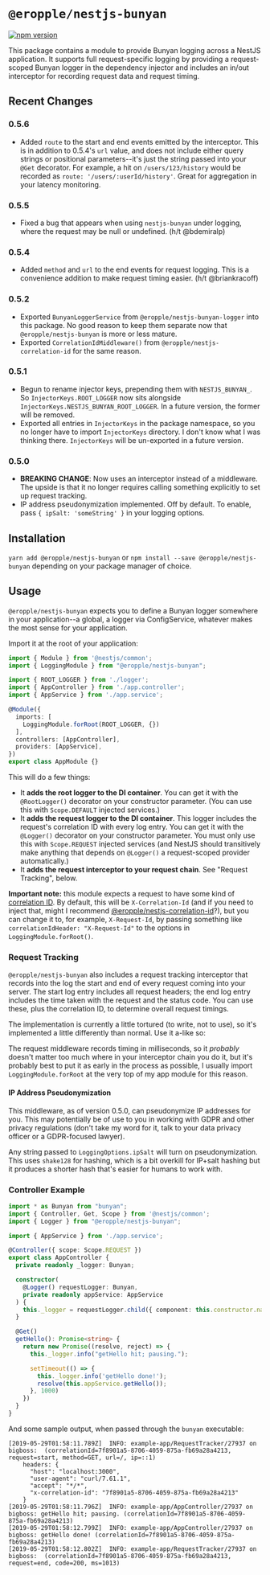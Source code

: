 # `@eropple/nestjs-bunyan` #
[![npm version](https://badge.fury.io/js/%40eropple%2Fnestjs-bunyan.svg)](https://badge.fury.io/js/%40eropple%2Fnestjs-bunyan)

This package contains a module to provide Bunyan logging across a NestJS
application. It supports full request-specific logging by providing a
request-scoped Bunyan logger in the dependency injector and includes an
in/out interceptor for recording request data and request timing.

## Recent Changes ##
### 0.5.6 ###
- Added `route` to the start and end events emitted by the interceptor. This
  is in addition to 0.5.4's `url` value, and does not include either query
  strings or positional parameters--it's just the string passed into your
  `@Get` decorator. For example, a hit on `/users/123/history` would be
  recorded as `route: '/users/:userId/history'`. Great for aggregation in
  your latency monitoring.

### 0.5.5 ###
- Fixed a bug that appears when using `nestjs-bunyan` under logging, where
  the request may be null or undefined. (h/t @bdemiralp)

### 0.5.4 ###
- Added `method` and `url` to the end events for request logging. This
  is a convenience addition to make request timing easier. (h/t @briankracoff)

### 0.5.2 ###
- Exported `BunyanLoggerService` from `@eropple/nestjs-bunyan-logger` into
  this package. No good reason to keep them separate now that
  `@eropple/nestjs-bunyan` is more or less mature.
- Exported `CorrelationIdMiddleware()` from `@eropple/nestjs-correlation-id`
  for the same reason.

### 0.5.1 ###
- Begun to rename injector keys, prepending them with `NESTJS_BUNYAN_`. So
  `InjectorKeys.ROOT_LOGGER` now sits alongside
  `InjectorKeys.NESTJS_BUNYAN_ROOT_LOGGER`. In a future version, the former
  will be removed.
- Exported all entries in `InjectorKeys` in the package namespace, so you
  no longer have to import `InjectorKeys` directory. I don't know what I
  was thinking there. `InjectorKeys` will be un-exported in a future version.

### 0.5.0 ###
- **BREAKING CHANGE**: Now uses an interceptor instead of a middleware. The
  upside is that it no longer requires calling something explicitly to set
  up request tracking.
- IP address pseudonymization implemented. Off by default. To enable, pass
  `{ ipSalt: 'someString' }` in your logging options.

## Installation ##
`yarn add @eropple/nestjs-bunyan` or `npm install --save @eropple/nestjs-bunyan`
depending on your package manager of choice.

## Usage ##
`@eropple/nestjs-bunyan` expects you to define a Bunyan logger somewhere in your
application--a global, a logger via ConfigService, whatever makes the most sense
for your application.

Import it at the root of your application:

```ts
import { Module } from '@nestjs/common';
import { LoggingModule } from "@eropple/nestjs-bunyan";

import { ROOT_LOGGER } from './logger';
import { AppController } from './app.controller';
import { AppService } from './app.service';

@Module({
  imports: [
    LoggingModule.forRoot(ROOT_LOGGER, {})
  ],
  controllers: [AppController],
  providers: [AppService],
})
export class AppModule {}
```

This will do a few things:

- It **adds the root logger to the DI container**. You can get it with the
  `@RootLogger()` decorator on your constructor parameter. (You can use this
  with `Scope.DEFAULT` injected services.)
- It **adds the request logger to the DI container**. This logger includes the
  request's correlation ID with every log entry. You can get it with the
  `@Logger()` decorator on your constructor parameter. You must only use this
  with `Scope.REQUEST` injected services (and NestJS should transitively make
  anything that depends on `@Logger()` a request-scoped provider automatically.)
- It **adds the request interceptor to your request chain**. See "Request
  Tracking", below.

**Important note:** this module expects a request to have some kind of
[correlation ID](). By default, this will be `X-Correlation-Id` (and if you need
to inject that, might I recommend [@eropple/nestjs-correlation-id]()?), but you
can change it to, for example, `X-Request-Id`, by passing something like
`correlationIdHeader: "X-Request-Id"` to the options in
`LoggingModule.forRoot()`.

### Request Tracking ###
`@eropple/nestjs-bunyan` also includes a request tracking interceptor that
records into the log the start and end of every request coming into your server.
The start log entry includes all request headers; the end log entry includes the
time taken with the request and the status code. You can use these, plus the
correlation ID, to determine overall request timings.

The implementation is currently a little tortured (to write, not to use), so
it's implemented a little differently than normal. Use it a-like so:

The request middleware records timing in milliseconds, so it _probably_ doesn't
matter too much where in your interceptor chain you do it, but it's probably
best to put it as early in the process as possible, I usually import
`LoggingModule.forRoot` at the very top of my app module for this reason.

#### IP Address Pseudonymization ####
This middleware, as of version 0.5.0, can pseudonymize IP addresses for you. This
may potentially be of use to you in working with GDPR and other privacy regulations
(don't take my word for it, talk to your data privacy officer or a GDPR-focused
lawyer).

Any string passed to `LoggingOptions.ipSalt` will turn on pseudonymization. This
uses `shake128` for hashing, which is a bit overkill for IP+salt hashing but it
produces a shorter hash that's easier for humans to work with.


### Controller Example ###
```ts
import * as Bunyan from "bunyan";
import { Controller, Get, Scope } from '@nestjs/common';
import { Logger } from "@eropple/nestjs-bunyan";

import { AppService } from './app.service';

@Controller({ scope: Scope.REQUEST })
export class AppController {
  private readonly _logger: Bunyan;

  constructor(
    @Logger() requestLogger: Bunyan,
    private readonly appService: AppService
  ) {
    this._logger = requestLogger.child({ component: this.constructor.name });
  }

  @Get()
  getHello(): Promise<string> {
    return new Promise((resolve, reject) => {
      this._logger.info("getHello hit; pausing.");

      setTimeout(() => {
        this._logger.info('getHello done!');
        resolve(this.appService.getHello());
      }, 1000)
    })
  }
}
```

And some sample output, when passed through the `bunyan` executable:

```
[2019-05-29T01:58:11.789Z]  INFO: example-app/RequestTracker/27937 on bigboss:  (correlationId=7f8901a5-8706-4059-875a-fb69a28a4213, request=start, method=GET, url=/, ip=::1)
    headers: {
      "host": "localhost:3000",
      "user-agent": "curl/7.61.1",
      "accept": "*/*",
      "x-correlation-id": "7f8901a5-8706-4059-875a-fb69a28a4213"
    }
[2019-05-29T01:58:11.796Z]  INFO: example-app/AppController/27937 on bigboss: getHello hit; pausing. (correlationId=7f8901a5-8706-4059-875a-fb69a28a4213)
[2019-05-29T01:58:12.799Z]  INFO: example-app/AppController/27937 on bigboss: getHello done! (correlationId=7f8901a5-8706-4059-875a-fb69a28a4213)
[2019-05-29T01:58:12.802Z]  INFO: example-app/RequestTracker/27937 on bigboss:  (correlationId=7f8901a5-8706-4059-875a-fb69a28a4213, request=end, code=200, ms=1013)
```

[@eropple/nestjs-correlation-id]: https://github.com/eropple/nestjs-correlation-id
